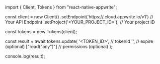 import { Client, Tokens } from "react-native-appwrite";

const client = new Client()
    .setEndpoint('https://<REGION>.cloud.appwrite.io/v1') // Your API Endpoint
    .setProject('<YOUR_PROJECT_ID>'); // Your project ID

const tokens = new Tokens(client);

const result = await tokens.update(
    '<TOKEN_ID>', // tokenId
    '', // expire (optional)
    ["read("any")"] // permissions (optional)
);

console.log(result);
